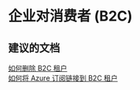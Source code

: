  <properties
    pageTitle="Business to Consumer (B2C)"
    description="企业对消费者 (B2C)"
    service="microsoft.activedirectory"
    resource="activedirectory"
    authors="zhchia"
    displayOrder=""
    selfHelpType="generic"
    supportTopicIds="32416703"
    resourceTags=""
    productPesIds="14785"
    cloudEnvironments="public"
/>


# <a name="business-to-consumer-b2c"></a>企业对消费者 (B2C)


## <a name="recommended-documents"></a>**建议的文档**
[如何删除 B2C 租户](https://support.microsoft.com/help/3112170/-cannot-delete-error-when-you-try-to-delete-a-b2c-directory-in-azure-ad) <br>
[如何将 Azure 订阅链接到 B2C 租户](https://docs.microsoft.com/azure/active-directory-b2c/active-directory-b2c-how-to-enable-billing) <br>



<!--HONumber=Feb17_HO4-->


